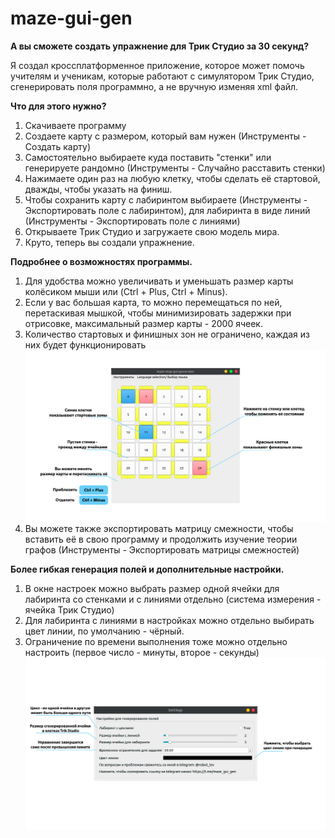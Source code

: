 # maze-gui-gen

**А вы сможете создать упражнение для Трик Студио за 30 секунд?**

Я создал кроссплатформенное приложение, которое может помочь учителям и ученикам, которые работают с симулятором Трик Студио, сгенерировать поля программно, а не вручную изменяя xml файл.

**Что для этого нужно?**

1. Скачиваете программу
1. Создаете карту с размером, который вам нужен (Инструменты - Создать карту)
1. Самостоятельно выбираете куда поставить "стенки" или генерируете рандомно (Инструменты - Случайно расставить стенки)
1. Нажимаете один раз на любую клетку, чтобы сделать её стартовой, дважды, чтобы указать на финиш.
1. Чтобы сохранить карту с лабиринтом выбираете (Инструменты - Экспортировать поле с лабиринтом), для лабиринта в виде линий (Инструменты - Экспортировать поле с линиями)
1. Открываете Трик Студио и загружаете свою модель мира.
1. Круто, теперь вы создали упражнение.


**Подробнее о возможностях программы.**

1. Для удобства можно увеличивать и уменьшать размер карты колёсиком мыши или (Ctrl + Plus, Ctrl + Minus).
1. Если у вас большая карта, то можно перемещаться по ней, перетаскивая мышкой, чтобы минимизировать задержки при отрисовке, максимальный размер карты - 2000 ячеек.
1. Количество стартовых и финишных зон не ограничено, каждая из них будет функционировать
![ru 1](/source/app_screenshots/out_ru_1.png)
1. Вы можете также экспортировать матрицу смежности, чтобы вставить её в свою программу и продолжить изучение теории графов (Инструменты - Экспортировать матрицы смежностей)

**Более гибкая генерация полей и дополнительные настройки.**

1. В окне настроек можно выбрать размер одной ячейки для лабиринта со стенками и с линиями отдельно (система измерения - ячейка Трик Студио)
1. Для лабиринта с линиями в настройках можно отдельно выбирать цвет линии, по умолчанию - чёрный.
1. Ограничение по времени выполнения тоже можно отдельно настроить (первое число - минуты, второе - секунды)
![ru 3](/source/app_screenshots/out_ru_3.png)

